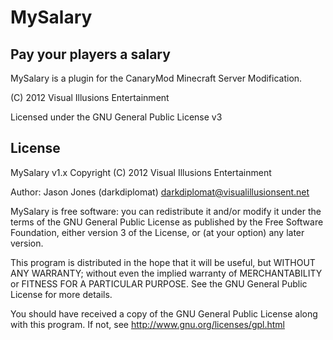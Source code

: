MySalary
====================
Pay your players a salary
---------

MySalary is a plugin for the CanaryMod Minecraft Server Modification.

(C) 2012 Visual Illusions Entertainment

Licensed under the GNU General Public License v3

License
---------
MySalary v1.x
Copyright (C) 2012 Visual Illusions Entertainment

Author: Jason Jones (darkdiplomat) <darkdiplomat@visualillusionsent.net>

MySalary is free software: you can redistribute it and/or modify
it under the terms of the GNU General Public License as published by
the Free Software Foundation, either version 3 of the License, or
(at your option) any later version.

This program is distributed in the hope that it will be useful,
but WITHOUT ANY WARRANTY; without even the implied warranty of
MERCHANTABILITY or FITNESS FOR A PARTICULAR PURPOSE.  See the
GNU General Public License for more details.

You should have received a copy of the GNU General Public License
along with this program.  If not, see http://www.gnu.org/licenses/gpl.html
